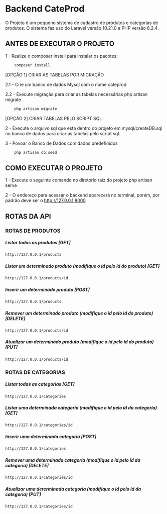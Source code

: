 # Backend CateProd

O Projeto é um pequeno sistema de cadastro de produtos e categorias de produtos. O sistema faz uso do Laravel versão 10.21.0 e PHP versão 8.2.4.

##  ANTES DE EXECUTAR O PROJETO 

1 - Realize o composer install para instalar os pacotes;

```bash
    composer install
```

[OPÇÃO 1] CRIAR AS TABELAS POR MIGRAÇÃO 

2.1 - Crie um banco de dados Mysql com o nome cateprod

2.2 - Execute migração para criar as tabelas necessárias php artisan migrate

```bash
    php artisan migrate
```

[OPÇÃO 2] CRIAR TABELAS PELO SCRIPT SQL

2 - Execute o arquivo sql que está dentro do projeto em mysql/createDB.sql no banco de dados para criar as tabelas pelo script sql.

3 - Povoar o Banco de Dados com dados predefinidos
```bash
    php artisan db:seed
```

## COMO EXECUTAR O PROJETO 

1 - Execute o seguinte comando no diretório raiz do projeto php artisan serve

2 - O endereço para acessar o backend aparecerá no terminal, porém, por padrão deve ser o http://127.0.0.1:8000

## ROTAS DA API

### ROTAS DE PRODUTOS

##### Listar todos os produtos [GET]

```bash
http://127.0.0.1/products
```

##### Listar um determinado produto (modifique o id pelo id do produto) [GET]

```bash
http://127.0.0.1/products/id
```

##### Inserir um determinado produto [POST]

```bash
http://127.0.0.1/products
```


##### Remover um determinado produto (modifique o id pelo id do produto) [DELETE]

```bash
http://127.0.0.1/products/id
```

##### Atualizar um determinado produto (modifique o id pelo id do produto) [PUT]

```bash
http://127.0.0.1/products/id
```
### ROTAS DE CATEGORIAS


##### Listar todas as categorias [GET]

```bash
http://127.0.0.1/categories
```

##### Listar uma determinada categoria (modifique o id pelo id da categoria) [GET]

```bash
http://127.0.0.1/categories/id
```

##### Inserir uma determinada categoria [POST]

```bash
http://127.0.0.1/categories
```

##### Remover uma determinada categoria (modifique o id pelo id da categoria) [DELETE]

```bash
http://127.0.0.1/categories/id
```

##### Atualizar uma determinada categoria (modifique o id pelo id da categoria) [PUT]

```bash
http://127.0.0.1/categories/id
```